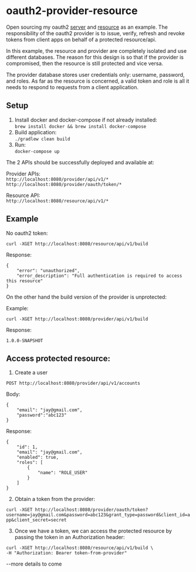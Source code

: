# oauth2-provider-resource
Open sourcing my oauth2 [server](https://github.com/julesbond007/oauth2-provider-resource/tree/master/provider) and [resource](https://github.com/julesbond007/oauth2-provider-resource/tree/master/resource) as an example. The responsibility of the oauth2 provider is to issue, verify, refresh and revoke tokens from client apps on behalf of a protected resource/api.

In this example, the resource and provider are completely isolated and use different databases. The reason for this design is so that if the provider is compromised, then the resource is still protected and vice versa. 

The provider database stores user credentials only: username, password, and roles. As far as the resource is concerned, a valid token and role is all it needs to respond to requests from a client application.

Setup
-----

1. Install docker and docker-compose if not already installed:<br/>
  ```brew install docker && brew install docker-compose```
2. Build application: <br/>
  ```./gradlew clean build```
3. Run: <br/>
  ```docker-compose up```

The 2 APIs should be successfully deployed and available at:

Provider APIs: <br/>
  ```http://localhost:8080/provider/api/v1/*```<br/>
  ```http://localhost:8080/provider/oauth/token/*```<br/>

Resource API: <br/>
  ```http://localhost:8080/resource/api/v1/*```

Example
-------

No oauth2 token:

```curl -XGET http://localhost:8080/resource/api/v1/build```

Response:

```
{
    "error": "unauthorized",
    "error_description": "Full authentication is required to access this resource"
}
```

On the other hand the build version of the provider is unprotected:

Example:

```curl -XGET http://localhost:8080/provider/api/v1/build```

Response:

```
1.0.0-SNAPSHOT
```

Access protected resource:
--------------------------

1. Create a user

```POST http://localhost:8080/provider/api/v1/accounts```

Body:

```
{
	"email": "jay@gmail.com",
	"password":"abc123"
}
```

Response:

```
{
    "id": 1,
    "email": "jay@gmail.com",
    "enabled": true,
    "roles": [
        {
            "name": "ROLE_USER"
        }
    ]
}
```

2. Obtain a token from the provider:

```curl -XGET http://localhost:8080/provider/oauth/token?username=jay@gmail.com&password=abc123&grant_type=password&client_id=app&client_secret=secret```

3. Once we have a token, we can access the protected resource by passing the token in an Authorization header:

```
curl -XGET http://localhost:8080/resource/api/v1/build \
-H "Authorization: Bearer token-from-provider"
```

--more details to come
